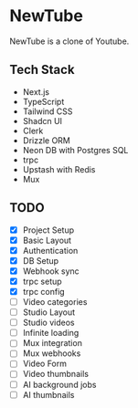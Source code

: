 # NewTube

NewTube is a clone of Youtube.

## Tech Stack

- Next.js
- TypeScript
- Tailwind CSS
- Shadcn UI
- Clerk
- Drizzle ORM
- Neon DB with Postgres SQL
- trpc
- Upstash with Redis
- Mux

## TODO

- [x] Project Setup
- [x] Basic Layout
- [x] Authentication
- [x] DB Setup
- [x] Webhook sync
- [x] trpc setup
- [x] trpc config
- [ ] Video categories
- [ ] Studio Layout
- [ ] Studio videos
- [ ] Infinite loading
- [ ] Mux integration
- [ ] Mux webhooks
- [ ] Video Form
- [ ] Video thumbnails
- [ ] AI background jobs
- [ ] AI thumbnails
